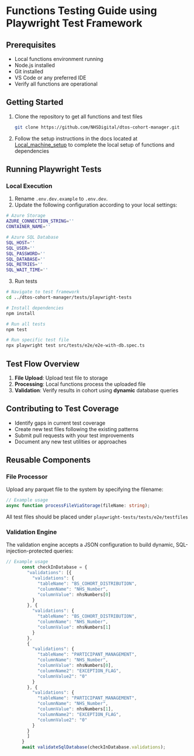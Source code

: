 # Functions Testing Guide using Playwright Test Framework

## Prerequisites
- Local functions environment running
- Node.js installed
- Git installed
- VS Code or any preferred IDE
- Verify all functions are operational

## Getting Started
1. Clone the repository to get all functions and test files
   ```bash
   git clone https://github.com/NHSDigital/dtos-cohort-manager.git
   ```

2. Follow the setup instructions in the docs located at [Local_machine_setup](../../docs/user-guides/Local_machine_setup.md) to complete the local setup of functions and dependencies

## Running Playwright Tests

### Local Execution

1. Rename `.env.dev.example` to `.env.dev`.
2. Update the following configuration according to your local settings:

```bash
# Azure Storage
AZURE_CONNECTION_STRING=''
CONTAINER_NAME=''

# Azure SQL Database
SQL_HOST=''
SQL_USER=''
SQL_PASSWORD=''
SQL_DATABASE=''
SQL_RETRIES=''
SQL_WAIT_TIME=''
```

3. Run tests
```bash
# Navigate to test framework
cd ../dtos-cohort-manager/tests/playwright-tests

# Install dependencies
npm install

# Run all tests
npm test

# Run specific test file
npx playwright test src/tests/e2e/e2e-with-db.spec.ts
```

## Test Flow Overview
1. **File Upload**: Upload test file to storage
2. **Processing**: Local functions process the uploaded file
3. **Validation**: Verify results in cohort using **dynamic** database queries

## Contributing to Test Coverage
- Identify gaps in current test coverage
- Create new test files following the existing patterns
- Submit pull requests with your test improvements
- Document any new test utilities or approaches

## Reusable Components

### File Processor
Upload any parquet file to the system by specifying the filename:
```ts
// Example usage
async function processFileViaStorage(fileName: string);
```
All test files should be placed under `playwright-tests/tests/e2e/testfiles`

### Validation Engine
The validation engine accepts a JSON configuration to build dynamic, SQL-injection-protected queries:
```ts
// Example usage
      const checkInDatabase = {
        "validations": [{
          "validations": {
            "tableName": "BS_COHORT_DISTRIBUTION",
            "columnName": "NHS_Number",
            "columnValue": nhsNumbers[0]
          }
        }, {
          "validations": {
            "tableName": "BS_COHORT_DISTRIBUTION",
            "columnName": "NHS_Number",
            "columnValue": nhsNumbers[1]
          }
        },
        {
          "validations": {
            "tableName": "PARTICIPANT_MANAGEMENT",
            "columnName": "NHS_Number",
            "columnValue": nhsNumbers[0],
            "columnName2": "EXCEPTION_FLAG",
            "columnValue2": "0"
          }
        }, {
          "validations": {
            "tableName": "PARTICIPANT_MANAGEMENT",
            "columnName": "NHS_Number",
            "columnValue": nhsNumbers[1],
            "columnName2": "EXCEPTION_FLAG",
            "columnValue2": "0"
          }
        }
        ]
      }
      await validateSqlDatabase(checkInDatabase.validations);
```


